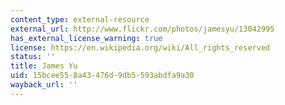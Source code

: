 ```yaml
---
content_type: external-resource
external_url: http://www.flickr.com/photos/jamesyu/13042995
has_external_license_warning: true
license: https://en.wikipedia.org/wiki/All_rights_reserved
status: ''
title: James Yu
uid: 15bcee55-8a43-476d-9db5-593abdfa9a30
wayback_url: ''
---
```

